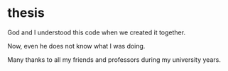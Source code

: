 # thesis


God and I understood this code when we created it together.

Now, even he does not know what I was doing.

Many thanks to all my friends and professors during my university years.
